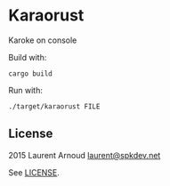 # Karaorust

Karoke on console

Build with:

~~~ console
cargo build
~~~

Run with:

~~~ console
./target/karaorust FILE
~~~

## License

2015 Laurent Arnoud <laurent@spkdev.net>

See [LICENSE](LICENSE).
